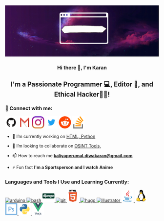 <p align="left"> <img src="Banner.gif"/> </p>

<h3 align="center">
Hi there 👋, I'm Karan
</h3>

<h2 align="center">
I'm a Passionate Programmer 💻, Editor 📸, and Ethical Hacker🧑‍💻!
</h2> 





### 🤝 Connect with me:
</h3>
<p align="left"> <a href="https://github.com/Network-Karan/" target="_blank"> <img src=https://github.com/Network-Karan/Network-Karan/blob/main/Logo_Modules/Github.png alt="Github logo" width="40" height="40"/></a> <a href="https://mail.google.com/mail/u/0/#inbox" target="_blank"> <img src=https://github.com/Network-Karan/Network-Karan/blob/main/Logo_Modules/Gmail.png alt="Gmail logo" width="40" height="40"/></a> <a href="https://www.instagram.com/_kxran_/" target="_blank"> <img src=https://github.com/Network-Karan/Network-Karan/blob/main/Logo_Modules/Instagram.png alt="Instagram logo" width="40" height="40"/></a> <a href="https://twitter.com/Network_Karan" target="_blank"> <img src=Logo_Modules/Twitter.png alt="Twitter logo" width="40" height="40"/></a> <a href="https://www.reddit.com/user/oEsctasy/" target="_blank"> <img src=https://github.com/Network-Karan/Network-Karan/blob/main/Logo_Modules/Reddit.png alt="Github logo" width="40" height="40"/></a> <a href="https://stackoverflow.com/users/17293082/twisty" target="_blank"> <img src=https://github.com/Network-Karan/Network-Karan/blob/main/Logo_Modules/Stackoverflow.svg alt="Github logo" width="40" height="40"/></a>





- 🔭 I’m currently working on [HTML, Python](https://github.com/Network-Twisty/Notepad)

- 👯 I’m looking to collaborate on [OSINT Tools,](https://github.com/Network-Twisty/Osintgram)

- 📫 How to reach me **kaliyaperumal.diwakaran@gmail.com**

- ⚡ Fun fact **I'm a Sportsperson and I watch Anime**

<h3 align="left">Languages and Tools I Use and Learning Currently:</h3>
<p align="left"> <a href="https://www.arduino.cc/" target="_blank"> <img src="https://cdn.worldvectorlogo.com/logos/arduino-1.svg" alt="arduino" width="40" height="40"/> </a> <a href="https://www.gnu.org/software/bash/" target="_blank"> <img src="https://www.vectorlogo.zone/logos/gnu_bash/gnu_bash-icon.svg" alt="bash" width="40" height="40"/> </a> <a href="https://www.djangoproject.com/" target="_blank"> <img src="https://raw.githubusercontent.com/devicons/devicon/master/icons/django/django-original.svg" alt="django" width="40" height="40"/> </a> <a href="https://git-scm.com/" target="_blank"> <img src="https://www.vectorlogo.zone/logos/git-scm/git-scm-icon.svg" alt="git" width="40" height="40"/> </a> <a href="https://www.w3.org/html/" target="_blank"> <img src="https://raw.githubusercontent.com/devicons/devicon/master/icons/html5/html5-original-wordmark.svg" alt="html5" width="40" height="40"/> </a> <a href="https://gohugo.io/" target="_blank"> <img src="https://api.iconify.design/logos-hugo.svg" alt="hugo" width="40" height="40"/> </a> <a href="https://www.adobe.com/in/products/illustrator.html" target="_blank"> <img src="https://www.vectorlogo.zone/logos/adobe_illustrator/adobe_illustrator-icon.svg" alt="illustrator" width="40" height="40"/> </a> <a href="https://www.java.com" target="_blank"> <img src="https://raw.githubusercontent.com/devicons/devicon/master/icons/java/java-original.svg" alt="java" width="40" height="40"/> </a> <a href="https://www.linux.org/" target="_blank"> <img src="https://raw.githubusercontent.com/devicons/devicon/master/icons/linux/linux-original.svg" alt="linux" width="40" height="40"/> </a> <a href="https://www.photoshop.com/en" target="_blank"> <img src="https://raw.githubusercontent.com/devicons/devicon/master/icons/photoshop/photoshop-line.svg" alt="photoshop" width="40" height="40"/> </a> <a href="https://www.python.org" target="_blank"> <img src="https://raw.githubusercontent.com/devicons/devicon/master/icons/python/python-original.svg" alt="python" width="40" height="40"/> </a> <a href="https://vuejs.org/" target="_blank"> <img src="https://raw.githubusercontent.com/devicons/devicon/master/icons/vuejs/vuejs-original-wordmark.svg" alt="vuejs" width="40" height="40"/> </a> </p>


